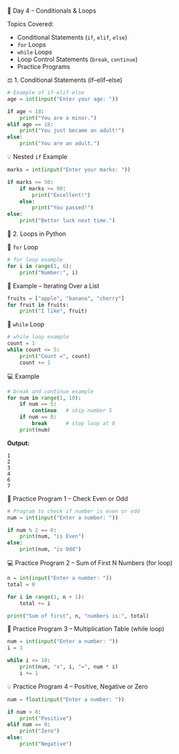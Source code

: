  🐍 Day 4 – Conditionals & Loops

Topics Covered:
- Conditional Statements (`if`, `elif`, `else`)  
- `for` Loops  
- `while` Loops  
- Loop Control Statements (`break`, `continue`)  
- Practice Programs  


⚖️ 1. Conditional Statements (if–elif–else)


```python
# Example of if-elif-else
age = int(input("Enter your age: "))

if age < 18:
    print("You are a minor.")
elif age == 18:
    print("You just became an adult!")
else:
    print("You are an adult.")
```

💡 Nested `if` Example

```python
marks = int(input("Enter your marks: "))

if marks >= 50:
    if marks >= 90:
        print("Excellent!")
    else:
        print("You passed!")
else:
    print("Better luck next time.")
```

 🔁 2. Loops in Python

🔸 `for` Loop

```python
# for loop example
for i in range(1, 6):
    print("Number:", i)
```

💬 Example – Iterating Over a List

```python
fruits = ["apple", "banana", "cherry"]
for fruit in fruits:
    print("I like", fruit)
```

🔹 `while` Loop

```python
# while loop example
count = 1
while count <= 5:
    print("Count =", count)
    count += 1
```

💻 Example

```python
# break and continue example
for num in range(1, 10):
    if num == 5:
        continue   # skip number 5
    if num == 8:
        break      # stop loop at 8
    print(num)
```

**Output:**
```
1
2
3
4
6
7
```

🧩 Practice Program 1 – Check Even or Odd

```python
# Program to check if number is even or odd
num = int(input("Enter a number: "))

if num % 2 == 0:
    print(num, "is Even")
else:
    print(num, "is Odd")
```

💻 Practice Program 2 – Sum of First N Numbers (for loop)

```python
n = int(input("Enter a number: "))
total = 0

for i in range(1, n + 1):
    total += i

print("Sum of first", n, "numbers is:", total)
```

🔄 Practice Program 3 – Multiplication Table (while loop)

```python
num = int(input("Enter a number: "))
i = 1

while i <= 10:
    print(num, "x", i, "=", num * i)
    i += 1
```

💡 Practice Program 4 – Positive, Negative or Zero

```python
num = float(input("Enter a number: "))

if num > 0:
    print("Positive")
elif num == 0:
    print("Zero")
else:
    print("Negative")
```
